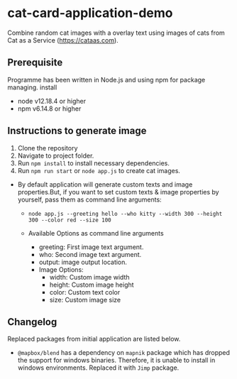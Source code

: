 # cat-card-application-demo
Combine random cat images with a overlay text using images of cats from Cat as a Service (https://cataas.com).

## Prerequisite 
Programme has been written in Node.js and using npm for package managing. install
  - node v12.18.4 or higher
  - npm v6.14.8 or higher

## Instructions to generate image

1. Clone the repository
2. Navigate to project folder. 
3. Run `npm install` to install necessary dependencies. 
4. Run `npm run start` or `node app.js` to create cat images. 

- By default application will generate custom texts and image properties.But, if you want to set custom texts & image properties by yourself, pass them as command line arguments:  
  - `node app.js --greeting hello --who kitty --width 300 --height 300 --color red --size 100`
  
  - Available Options as command line arguments
    * greeting:
        First image text argument.
    * who:
        Second image text argument.
    * output:
        image output location. 
    * Image Options:
        - width:
            Custom image width
        - height:
            Custom image height
        - color:
            Custom text color
        - size:
            Custom image size
            
  
## Changelog

Replaced packages from initial application are listed below.

  - `@mapbox/blend` has a dependency on `mapnik` package which has dropped the support for windows binaries. Therefore, it is unable to install in windows environments. Replaced it with `Jimp` package. 

